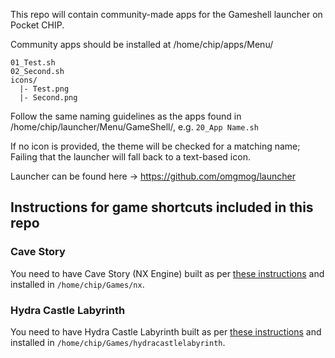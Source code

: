 This repo will contain community-made apps for the Gameshell launcher on Pocket CHIP.

Community apps should be installed at /home/chip/apps/Menu/

```
01_Test.sh
02_Second.sh
icons/
  |- Test.png
  |- Second.png
```

Follow the same naming guidelines as the apps found in /home/chip/launcher/Menu/GameShell/, e.g. `20_App Name.sh`

If no icon is provided, the theme will be checked for a matching name; Failing that the launcher will fall back to a text-based icon.

Launcher can be found here -> https://github.com/omgmog/launcher

## Instructions for game shortcuts included in this repo

### Cave Story

You need to have Cave Story (NX Engine) built as per [these instructions](https://chi.brachypelma.org/post/165145842880/how-to-install-cave-story-on-your-pocketchip) and installed in `/home/chip/Games/nx`. 


### Hydra Castle Labyrinth

You need to have Hydra Castle Labyrinth built as per [these instructions](https://github.com/ptitSeb/hydracastlelabyrinth) and installed in `/home/chip/Games/hydracastlelabyrinth`. 